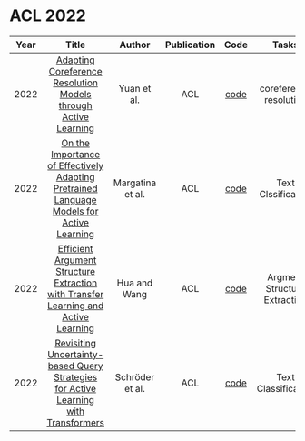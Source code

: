 # ACL 2022

| Year |                                                       Title                                                       |   Author    | Publication | Code | Tasks | Notes | Datasets| Notions |
|:----:|:-----------------------------------------------------------------------------------------------------------------:|:-----------:|:-----------:|:----:|:----:|:-----:|:-----:|:-----:|
| 2022 |              [Adapting Coreference Resolution Models through Active Learning](https://aclanthology.org/2022.acl-long.519/)              |   Yuan et al.    |     ACL     |   [code](https://github.com/forest-snow/incremental-coref)    |   coreference resolution   | `uncertainty`, `SPANBERT- LARGE-CASED`, `None`, `PT+FT`, `Hard`      | ONTONOTES 5.0, PRECO       |       |
| 2022 | [On the Importance of Effectively Adapting Pretrained Language Models for Active Learning](https://aclanthology.org/2022.acl-short.93/) | Margatina et al. |     ACL     | [code](https://github.com/mourga/contrastive-active-learning) | Text Clssification     |   `Uncertainty`, `LMs`,  `Continue training`, `PT+FT`, `Hard`  |  TREC-6, IMDB, SST-2, DBPEDIA, AGNEWS     |       |
| 2022 |  [Efficient Argument Structure Extraction with Transfer Learning and Active Learning](https://aclanthology.org/2022.findings-acl.36/)   |   Hua and Wang   |     ACL     |      [code](https://xinyuhua.github.io/Resources/acl22/)      |  Argment Structure Extraction    |  `diverse`, `RoBERTa-base`, `Domain Adaptation`, `PT+FT`, `Hard`     |   AMPERE++, Essays, AbstRCT, ECHR, CDCP    |       |
| 2022 | [Revisiting Uncertainty-based Query Strategies for Active Learning with Transformers](https://aclanthology.org/2022.findings-acl.172/)  | Schröder et al.  |     ACL     |          [code](https://github.com/webis-de/acl-22)           |     Text Classification|   `Uncertainty-based`, `PLMs`, `None`, `PT+FT`, `Hard`    |  AG’s News, Customer Reviews, Movie Reviews, Subjectivity, TREC-6     |       |
